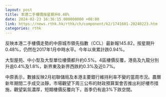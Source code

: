 ```yaml
---
layout: post
title: 本港二手樓價按星期升0.48%
date: 2024-02-23 16:36:15.000000000 +08:00
link: https://news.rthk.hk/rthk/ch/component/k2/1741601-20240223.htm
categories: rthk
---
```


反映本港二手樓價走勢的中原城市領先指數（CCL）最新報145.82，按星期升0.48%，仍然在2017年1月中時水平。今年以來累計跌0.94%。

大型屋苑、中小型及大型單位樓價都升約0.5%。4區樓價反覆，港島及九龍分別升逾0.4%及1.8%，新界東及新界西跌約0.3%及近0.7%。

中原表示，數據反映2月初聯儲局及本港主要銀行維持利率不變的當周市況。農曆新年期間二手成交淡靜，市場觀望下周三公布的財政預算案會否推出利好樓市措施，觀望氣氛濃厚，短期樓價反覆向下，首季仍有逾3%下跌空間。
